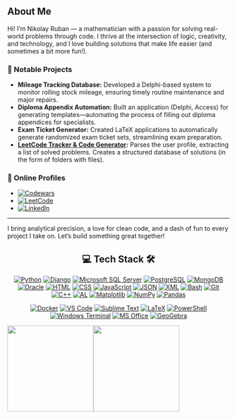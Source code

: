 ## About Me

Hi! I’m Nikolay Ruban — a mathematician with a passion for solving real-world problems through code. I thrive at the intersection of logic, creativity, and technology, and I love building solutions that make life easier (and sometimes a bit more fun!).

### 💼 Notable Projects

- **Mileage Tracking Database:** Developed a Delphi-based system to monitor rolling stock mileage, ensuring timely routine maintenance and major repairs.
- **Diploma Appendix Automation:** Built an application (Delphi, Access) for generating templates—automating the process of filling out diploma appendices for specialists.
- **Exam Ticket Generator:** Created LaTeX applications to automatically generate randomized exam ticket sets, streamlining exam preparation.
- **[LeetCode Tracker & Code Generator](https://github.com/rubannn/Leetcode):** Parses the user profile, extracting a list of solved problems. Creates a structured database of solutions (in the form of folders with files).

### 🎯 Online Profiles

- [![Codewars](https://img.shields.io/badge/Codewars-B1361E?logo=codewars&logoColor=fff)](https://www.codewars.com/users/Gh0stik)
- [![LeetCode](https://img.shields.io/badge/LeetCode-000000?logo=LeetCode&logoColor=#d16c06)](https://leetcode.com/u/Gh0stik/)
- [![LinkedIn](https://custom-icon-badges.demolab.com/badge/LinkedIn-0A66C2?logo=linkedin-white&logoColor=fff)](https://www.linkedin.com/in/nikolay-ruban-49223667/)

---

I bring analytical precision, a love for clean code, and a dash of fun to every project I take on. Let’s build something great together!

<!-- Tech Stack -->
<div align="center">
  
## 💻 Tech Stack 🛠️


[![Python](https://img.shields.io/badge/Python-3776AB?style=flat&logo=python&logoColor=white)](#)
[![Django](https://img.shields.io/badge/Django-092E20?style=flat&logo=django&logoColor=white)](#)
[![Microsoft SQL Server](https://custom-icon-badges.demolab.com/badge/Microsoft%20SQL%20Server-CC2927?logo=mssqlserver-white&logoColor=white)](#)
[![PostgreSQL](https://img.shields.io/badge/PostgreSQL-4169E1?style=flat&logo=postgresql&logoColor=white)](#)
[![MongoDB](https://img.shields.io/badge/MongoDB-%234ea94b.svg?logo=mongodb&logoColor=white)](#)
[![Oracle](https://img.shields.io/badge/Oracle-F80000?style=flat&logo=oracle&logoColor=white)](#)
[![HTML](https://img.shields.io/badge/HTML-%23E34F26.svg?logo=html5&logoColor=white)](#)
[![CSS](https://img.shields.io/badge/CSS-639?logo=css&logoColor=fff)](#)
[![JavaScript](https://img.shields.io/badge/JavaScript-F7DF1E?logo=javascript&logoColor=000)](#)
[![JSON](https://img.shields.io/badge/JSON-000?logo=json&logoColor=fff)](#)
[![XML](https://img.shields.io/badge/XML-767C52?logo=xml&logoColor=fff)](#)
[![Bash](https://img.shields.io/badge/Bash-4EAA25?logo=gnubash&logoColor=fff)](#)
[![Git](https://img.shields.io/badge/Git-F05032?logo=git&logoColor=fff)](#)
[![C++](https://img.shields.io/badge/C++-%2300599C.svg?logo=c%2B%2B&logoColor=white)](#)
[![AL](https://img.shields.io/badge/AL%20(Business%20Central)-5E35B1?style=flat&logo=microsoft&logoColor=white)](#)
[![Matplotlib](https://custom-icon-badges.demolab.com/badge/Matplotlib-71D291?logo=matplotlib&logoColor=fff)](#)
[![NumPy](https://img.shields.io/badge/NumPy-4DABCF?logo=numpy&logoColor=fff)](#)
[![Pandas](https://img.shields.io/badge/Pandas-150458?logo=pandas&logoColor=fff)](#)

[![Docker](https://img.shields.io/badge/Docker-2496ED?style=flat&logo=docker&logoColor=white)](#)
[![VS Code](https://img.shields.io/badge/VS%20Code-007ACC?style=flat&logo=visual-studio-code&logoColor=white)](#)
[![Sublime Text](https://img.shields.io/badge/Sublime%20Text-%23575757.svg?logo=sublime-text&logoColor=important)](#)
[![LaTeX](https://img.shields.io/badge/LaTeX-008080?style=flat&logo=latex&logoColor=white)](#)
[![PowerShell](https://img.shields.io/badge/PowerShell-5391FE?style=flat&logo=powershell&logoColor=white)](#)
[![Windows Terminal](https://img.shields.io/badge/Windows%20Terminal-4D4D4D?style=flat&logo=windows-terminal&logoColor=white)](#)
[![MS Office](https://img.shields.io/badge/MS%20Office-D83B01?style=flat&logo=microsoft-office&logoColor=white)](#)
[![GeoGebra](https://img.shields.io/badge/GeoGebra-28A8EA?style=flat&logo=geogebra&logoColor=white)](#)

</div>

<div align="center" style="display: flex; align-items: stretch;">
  <img src="https://github-readme-stats.vercel.app/api?username=rubannn&show_icons=true&theme=default&hide_border=true&include_all_commits=true&count_private=true" style="height: 195px;" />    
  <img src="https://github-readme-stats.vercel.app/api/top-langs/?username=rubannn&layout=compact&theme=default&hide_border=true&include_all_commits=true&count_private=true" style="height: 195px;" />
</div>

